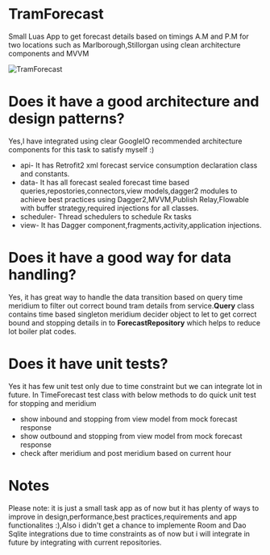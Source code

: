 # TramForecast
Small Luas App to get forecast details based on timings A.M and P.M for two locations such as Marlborough,Stillorgan using clean architecture components and MVVM  

![TramForecast](https://media.giphy.com/media/MbLg46ANUnauqm1Tz2/giphy.gif)

# Does it have a good architecture and design patterns?
Yes,I have integrated using clear GoogleIO recommended architecture components for this task to satisfy myself :)
  * api- It has Retrofit2 xml forecast service consumption declaration class and  constants.
  * data- It has all forecast sealed forecast time based queries,repostories,connectors,view models,dagger2 modules to achieve best practices using    Dagger2,MVVM,Publish Relay,Flowable with buffer strategy,required injections for all classes.
  * scheduler- Thread schedulers to schedule Rx tasks
  * view- It has Dagger component,fragments,activity,application injections.
  
# Does it have a good way for data handling?
Yes, it has great way to handle the data transition based on query time meridium to filter out correct bound tram details from service.**Query** class
contains time based singleton meridium decider object to let to get correct bound and stopping details in to **ForecastRepository**  which helps to reduce lot boiler plat codes.

# Does it have unit tests?
Yes it has few unit test only due to time constraint but we can integrate lot in future.
 In TimeForecast test class with below methods to do quick unit test for stopping and meridium
  * show inbound and stopping from view model  from mock forecast response
  * show outbound and stopping from view model  from mock forecast response
  * check after meridium and post meridium based on current hour
  
# Notes
Please note: it is just a small task app as of now but it has plenty of ways to improve in design,performance,best practices,requirements and app functionalites :),Also i didn't get a chance to implemente Room and Dao Sqlite integrations due to time constraints as of now but i will integrate in future by integrating with current repositories. 
    
    
